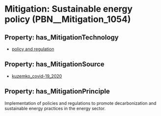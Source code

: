 # Mitigation: __Sustainable energy policy__ (PBN__Mitigation_1054)

## Property: has_MitigationTechnology

* [policy and regulation](../Technology/PBN__Technology_3597)

## Property: has_MitigationSource

* [kuzemko_covid-19_2020](../Article/PBN__Article_14)

## Property: has_MitigationPrinciple

Implementation of policies and regulations to promote decarbonization and sustainable energy practices in the energy sector.

